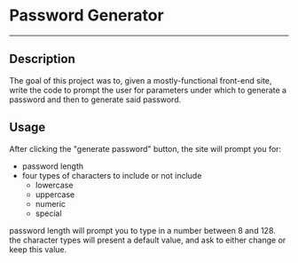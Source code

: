 # Password Generator

---

## Description

The goal of this project was to, given a mostly-functional front-end site, write the code to prompt the user for parameters under which to generate a password and then to generate said password.

## Usage

After clicking the "generate password" button, the site will prompt you for:

- password length
- four types of characters to include or not include
  - lowercase
  - uppercase
  - numeric
  - special

password length will prompt you to type in a number between 8 and 128.
the character types will present a default value, and ask to either change or keep this value.
